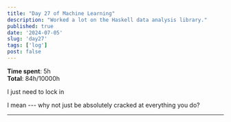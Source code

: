 ```yaml
---
title: "Day 27 of Machine Learning"
description: "Worked a lot on the Haskell data analysis library."
published: true
date: '2024-07-05'
slug: 'day27'
tags: ['log']
post: false
---
```

<script>
    import Image from '$lib/components/Image.svelte';
</script>

**Time spent**: 5h<br /> **Total**: 84h/10000h

I just need to lock in

I mean --- why not just be absolutely cracked at everything you do?

___

